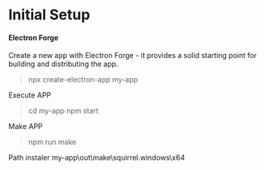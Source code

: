 # Initial Setup

#### Electron Forge
Create a new app with Electron Forge - it provides a solid starting point for building and distributing the app.


> npx create-electron-app my-app

Execute APP
>cd my-app
>npm start

Make APP
>npm run make

Path instaler
my-app\out\make\squirrel.windows\x64
